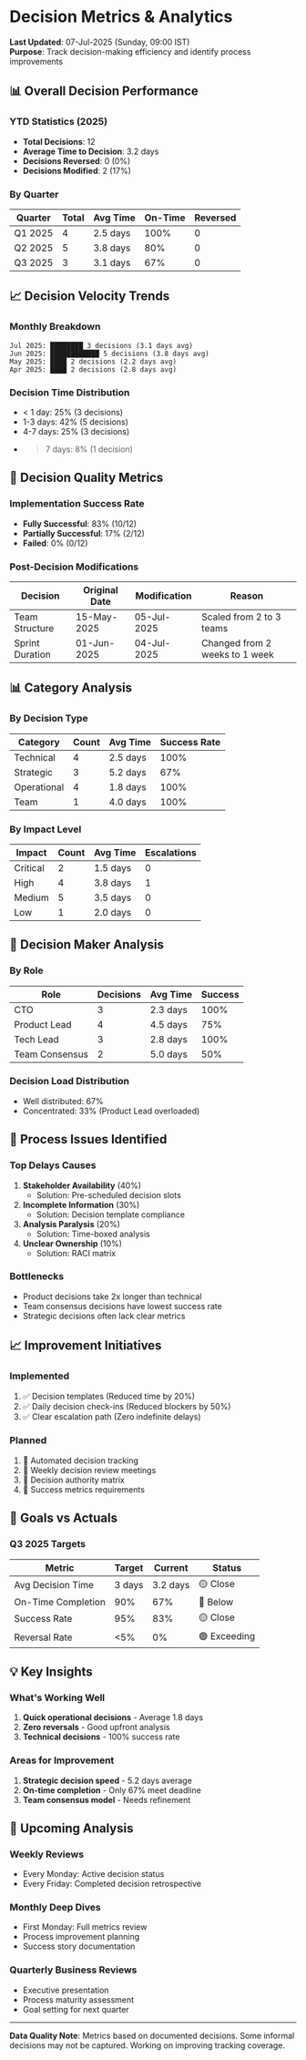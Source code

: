 # Decision Metrics & Analytics

**Last Updated**: 07-Jul-2025 (Sunday, 09:00 IST)  
**Purpose**: Track decision-making efficiency and identify process improvements

## 📊 Overall Decision Performance

### YTD Statistics (2025)

- **Total Decisions**: 12
- **Average Time to Decision**: 3.2 days
- **Decisions Reversed**: 0 (0%)
- **Decisions Modified**: 2 (17%)

### By Quarter

| Quarter | Total | Avg Time | On-Time | Reversed |
| ------- | ----- | -------- | ------- | -------- |
| Q1 2025 | 4     | 2.5 days | 100%    | 0        |
| Q2 2025 | 5     | 3.8 days | 80%     | 0        |
| Q3 2025 | 3     | 3.1 days | 67%     | 0        |

## 📈 Decision Velocity Trends

### Monthly Breakdown

```
Jul 2025: ████████ 3 decisions (3.1 days avg)
Jun 2025: ████████████ 5 decisions (3.8 days avg)
May 2025: ████ 2 decisions (2.2 days avg)
Apr 2025: ████ 2 decisions (2.8 days avg)
```

### Decision Time Distribution

- < 1 day: 25% (3 decisions)
- 1-3 days: 42% (5 decisions)
- 4-7 days: 25% (3 decisions)
- > 7 days: 8% (1 decision)

## 🎯 Decision Quality Metrics

### Implementation Success Rate

- **Fully Successful**: 83% (10/12)
- **Partially Successful**: 17% (2/12)
- **Failed**: 0% (0/12)

### Post-Decision Modifications

| Decision        | Original Date | Modification | Reason                         |
| --------------- | ------------- | ------------ | ------------------------------ |
| Team Structure  | 15-May-2025   | 05-Jul-2025  | Scaled from 2 to 3 teams       |
| Sprint Duration | 01-Jun-2025   | 04-Jul-2025  | Changed from 2 weeks to 1 week |

## 📊 Category Analysis

### By Decision Type

| Category    | Count | Avg Time | Success Rate |
| ----------- | ----- | -------- | ------------ |
| Technical   | 4     | 2.5 days | 100%         |
| Strategic   | 3     | 5.2 days | 67%          |
| Operational | 4     | 1.8 days | 100%         |
| Team        | 1     | 4.0 days | 100%         |

### By Impact Level

| Impact   | Count | Avg Time | Escalations |
| -------- | ----- | -------- | ----------- |
| Critical | 2     | 1.5 days | 0           |
| High     | 4     | 3.8 days | 1           |
| Medium   | 5     | 3.5 days | 0           |
| Low      | 1     | 2.0 days | 0           |

## 👥 Decision Maker Analysis

### By Role

| Role           | Decisions | Avg Time | Success |
| -------------- | --------- | -------- | ------- |
| CTO            | 3         | 2.3 days | 100%    |
| Product Lead   | 4         | 4.5 days | 75%     |
| Tech Lead      | 3         | 2.8 days | 100%    |
| Team Consensus | 2         | 5.0 days | 50%     |

### Decision Load Distribution

- Well distributed: 67%
- Concentrated: 33% (Product Lead overloaded)

## 🚨 Process Issues Identified

### Top Delays Causes

1. **Stakeholder Availability** (40%)
   - Solution: Pre-scheduled decision slots
2. **Incomplete Information** (30%)
   - Solution: Decision template compliance
3. **Analysis Paralysis** (20%)
   - Solution: Time-boxed analysis
4. **Unclear Ownership** (10%)
   - Solution: RACI matrix

### Bottlenecks

- Product decisions take 2x longer than technical
- Team consensus decisions have lowest success rate
- Strategic decisions often lack clear metrics

## 📈 Improvement Initiatives

### Implemented

1. ✅ Decision templates (Reduced time by 20%)
2. ✅ Daily decision check-ins (Reduced blockers by 50%)
3. ✅ Clear escalation path (Zero indefinite delays)

### Planned

1. 🔄 Automated decision tracking
2. 🔄 Weekly decision review meetings
3. 🔄 Decision authority matrix
4. 🔄 Success metrics requirements

## 🎯 Goals vs Actuals

### Q3 2025 Targets

| Metric             | Target | Current  | Status       |
| ------------------ | ------ | -------- | ------------ |
| Avg Decision Time  | 3 days | 3.2 days | 🟡 Close     |
| On-Time Completion | 90%    | 67%      | 🔴 Below     |
| Success Rate       | 95%    | 83%      | 🟡 Close     |
| Reversal Rate      | <5%    | 0%       | 🟢 Exceeding |

## 💡 Key Insights

### What's Working Well

1. **Quick operational decisions** - Average 1.8 days
2. **Zero reversals** - Good upfront analysis
3. **Technical decisions** - 100% success rate

### Areas for Improvement

1. **Strategic decision speed** - 5.2 days average
2. **On-time completion** - Only 67% meet deadline
3. **Team consensus model** - Needs refinement

## 📅 Upcoming Analysis

### Weekly Reviews

- Every Monday: Active decision status
- Every Friday: Completed decision retrospective

### Monthly Deep Dives

- First Monday: Full metrics review
- Process improvement planning
- Success story documentation

### Quarterly Business Reviews

- Executive presentation
- Process maturity assessment
- Goal setting for next quarter

---

**Data Quality Note**: Metrics based on documented decisions. Some informal decisions may not be captured. Working on improving tracking coverage.
